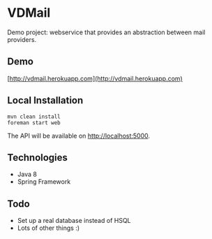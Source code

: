 # VDMail

Demo project: webservice that provides an abstraction between mail providers.

## Demo

[http://vdmail.herokuapp.com](http://vdmail.herokuapp.com)

## Local Installation

```
mvn clean install
foreman start web
```

The API will be available on [http://localhost:5000](http://localhost:5000).

## Technologies

* Java 8
* Spring Framework

## Todo

* Set up a real database instead of HSQL
* Lots of other things :)
